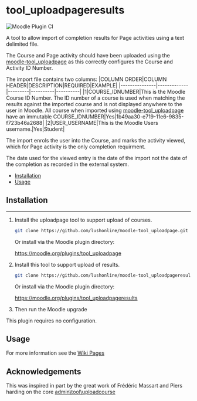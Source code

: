 # tool_uploadpageresults

![Moodle Plugin CI](https://github.com/lushonline/moodle-tool_uploadpageresults/workflows/Moodle%20Plugin%20CI/badge.svg?branch=moodle33)

A tool to allow import of completion results for Page activities using a text delimited file.

The Course and Page activity should have been uploaded using the
[moodle-tool_uploadpage](https://github.com/lushonline/moodle-tool_uploadpage) as this correctly configures the Course and Activity ID Number.

The import file contains two columns:
|COLUMN ORDER|COLUMN HEADER|DESCRIPTION|REQUIRED|EXAMPLE|
|---------------|-------------|---------|----------|----------|
|1|COURSE_IDNUMBER|This is the Moodle Course ID Number. The ID number of a course is used when matching the results against the imported course and is not displayed anywhere to the user in Moodle. All course when imported using [moodle-tool_uploadpage](https://github.com/lushonline/moodle-tool_uploadpage) have an immutable COURSE_IDNUMBER|Yes|1b49aa30-e719-11e6-9835-f723b46a2688|
|2|USER_USERNAME|This is the Moodle Users username.|Yes|Student|

The import enrols the user into the Course, and marks the activity viewed, which for Page activity is the only completion requirment.

The date used for the viewed entry is the date of the import not the date of the completion as recorded in the external system.

- [Installation](#installation)
- [Usage](#usage)

## Installation

---

1. Install the uploadpage tool to support upload of courses.

   ```sh
   git clone https://github.com/lushonline/moodle-tool_uploadpage.git admin/tool/uploadpage
   ```

   Or install via the Moodle plugin directory:

   https://moodle.org/plugins/tool_uploadpage

3. Install this tool to support upload of results.

   ```sh
   git clone https://github.com/lushonline/moodle-tool_uploadpageresults.git admin/tool/uploadpageresults
   ```

   Or install via the Moodle plugin directory:

   https://moodle.org/plugins/tool_uploadpageresults

4. Then run the Moodle upgrade

This plugin requires no configuration.

## Usage

For more information see the [Wiki Pages](https://github.com/lushonline/moodle-tool_uploadpageresults/wiki)

## Acknowledgements

This was inspired in part by the great work of Frédéric Massart and Piers harding on the core [admin\tool\uploadcourse](https://github.com/moodle/moodle/tree/master/admin/tool/uploadcourse)
